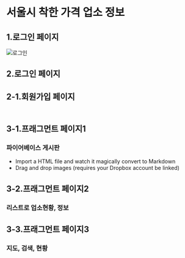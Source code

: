 # 서울시 착한 가격 업소 정보<br>
## 1.로그인 페이지
![로그인](https://user-images.githubusercontent.com/150x150/48502969/59730242-9aaade00-927c-11e9-9339-50ddab03949f.png)
## 2.로그인 페이지<br>
## 2-1.회원가입 페이지<br><br>
## 3-1.프래그먼트 페이지1<br>
### 파이어베이스 게시판
 - Import a HTML file and watch it magically convert to Markdown
 - Drag and drop images (requires your Dropbox account be linked)
## 3-2.프래그먼트 페이지2<br>
### 리스트로 업소현황, 정보<br>
## 3-3.프래그먼트 페이지3<br>
### 지도, 검색, 현황<br>
